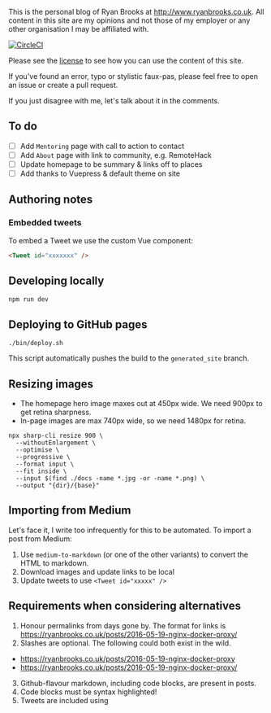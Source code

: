 This is the personal blog of Ryan Brooks at http://www.ryanbrooks.co.uk. All content in this site are my opinions and not those of my employer or any other organisation I may be affiliated with.

[![CircleCI](https://circleci.com/gh/spikeheap/spikeheap.github.io/tree/master.svg?style=svg&circle-token=8edb71cdbc67172916f5283acc2be17f59585f38)](https://circleci.com/gh/spikeheap/spikeheap.github.io)

Please see the [license](LICENSE.md) to see how you can use the content of this site.

If you've found an error, typo or stylistic faux-pas, please feel free to open an issue or create a pull request. 

If you just disagree with me, let's talk about it in the comments.

## To do

- [ ] Add `Mentoring` page with call to action to contact 
- [ ] Add `About` page with link to community, e.g. RemoteHack
- [ ] Update homepage to be summary & links off to places
- [ ] Add thanks to Vuepress & default theme on site

## Authoring notes

### Embedded tweets

To embed a Tweet we use the custom Vue component:

```html
<Tweet id="xxxxxxx" />
```

## Developing locally

```
npm run dev
```

##  Deploying to GitHub pages

```
./bin/deploy.sh
```

This script automatically pushes the build to the `generated_site` branch.

## Resizing images

- The homepage hero image maxes out at 450px wide. We need 900px to get retina sharpness.
- In-page images are max 740px wide, so we need 1480px for retina.

```
npx sharp-cli resize 900 \
  --withoutEnlargement \
  --optimise \
  --progressive \
  --format input \
  --fit inside \
  --input $(find ./docs -name *.jpg -or -name *.png) \
  --output "{dir}/{base}"
```

## Importing from Medium

Let's face it, I write too infrequently for this to be automated. To import a post from Medium:

1. Use `medium-to-markdown` (or one of the other variants) to convert the HTML to markdown.
2. Download images and update links to be local
3. Update tweets to use `<Tweet id="xxxxx" />`

## Requirements when considering alternatives

1. Honour permalinks from days gone by. The format for links is https://ryanbrooks.co.uk/posts/2016-05-19-nginx-docker-proxy/
2. Slashes are optional. The following could both exist in the wild.
  - https://ryanbrooks.co.uk/posts/2016-05-19-nginx-docker-proxy
  - https://ryanbrooks.co.uk/posts/2016-05-19-nginx-docker-proxy/
3. Github-flavour markdown, including code blocks, are present in posts.
4. Code blocks must be syntax highlighted!
5. Tweets are included using <Tweet id="idxxxxxx"></Tweet>
